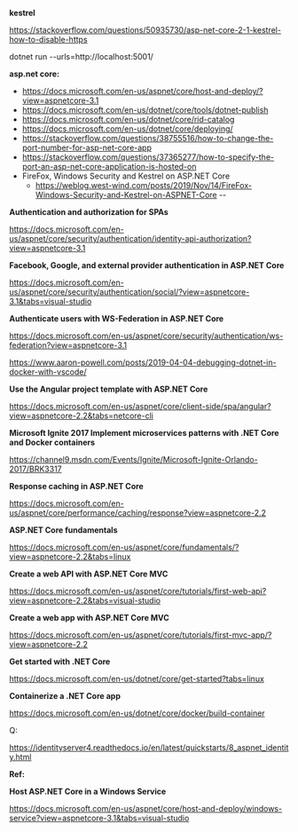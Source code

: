 <b>kestrel</b>

https://stackoverflow.com/questions/50935730/asp-net-core-2-1-kestrel-how-to-disable-https

dotnet run --urls=http://localhost:5001/

<b>asp.net core:</b>

* https://docs.microsoft.com/en-us/aspnet/core/host-and-deploy/?view=aspnetcore-3.1
* https://docs.microsoft.com/en-us/dotnet/core/tools/dotnet-publish
* https://docs.microsoft.com/en-us/dotnet/core/rid-catalog
* https://docs.microsoft.com/en-us/dotnet/core/deploying/
* https://stackoverflow.com/questions/38755516/how-to-change-the-port-number-for-asp-net-core-app
* https://stackoverflow.com/questions/37365277/how-to-specify-the-port-an-asp-net-core-application-is-hosted-on
* FireFox, Windows Security and Kestrel on ASP.NET Core
  * https://weblog.west-wind.com/posts/2019/Nov/14/FireFox-Windows-Security-and-Kestrel-on-ASPNET-Core
--


<b>Authentication and authorization for SPAs</b>

https://docs.microsoft.com/en-us/aspnet/core/security/authentication/identity-api-authorization?view=aspnetcore-3.1

<b>Facebook, Google, and external provider authentication in ASP.NET Core</b>

https://docs.microsoft.com/en-us/aspnet/core/security/authentication/social/?view=aspnetcore-3.1&tabs=visual-studio


<b>Authenticate users with WS-Federation in ASP.NET Core</b>

https://docs.microsoft.com/en-us/aspnet/core/security/authentication/ws-federation?view=aspnetcore-3.1


https://www.aaron-powell.com/posts/2019-04-04-debugging-dotnet-in-docker-with-vscode/


<b>Use the Angular project template with ASP.NET Core</b>

https://docs.microsoft.com/en-us/aspnet/core/client-side/spa/angular?view=aspnetcore-2.2&tabs=netcore-cli

<b>Microsoft Ignite 2017
Implement microservices patterns with .NET Core and Docker containers</b>

https://channel9.msdn.com/Events/Ignite/Microsoft-Ignite-Orlando-2017/BRK3317

<b>Response caching in ASP.NET Core</b>

https://docs.microsoft.com/en-us/aspnet/core/performance/caching/response?view=aspnetcore-2.2

<b>ASP.NET Core fundamentals</b>

https://docs.microsoft.com/en-us/aspnet/core/fundamentals/?view=aspnetcore-2.2&tabs=linux

<b>Create a web API with ASP.NET Core MVC</b>

https://docs.microsoft.com/en-us/aspnet/core/tutorials/first-web-api?view=aspnetcore-2.2&tabs=visual-studio

<b>Create a web app with ASP.NET Core MVC</b>

https://docs.microsoft.com/en-us/aspnet/core/tutorials/first-mvc-app/?view=aspnetcore-2.2

<b>Get started with .NET Core</b>

https://docs.microsoft.com/en-us/dotnet/core/get-started?tabs=linux

<b>Containerize a .NET Core app</b>

https://docs.microsoft.com/en-us/dotnet/core/docker/build-container

Q:

https://identityserver4.readthedocs.io/en/latest/quickstarts/8_aspnet_identity.html

<b>Ref:</b>

<b>Host ASP.NET Core in a Windows Service</b>


https://docs.microsoft.com/en-us/aspnet/core/host-and-deploy/windows-service?view=aspnetcore-3.1&tabs=visual-studio

